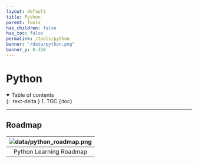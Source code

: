 ```yaml
---
layout: default
title: Python
parent: Tools
has_children: false
has_toc: false
permalink: /tools/python
banner: "/data/python.png"
banner_y: 0.450
---
```


# Python

[//]: # ([Conda Cheatsheet]&#40;data/conda_cheatsheet.pdf&#41;{: .btn .fs-3 .mb-4 .mb-md-0 })

[//]: # ([PIP Cheatsheet]&#40;data/pip_cheatsheet.pdf&#41;{: .btn .fs-3 .mb-4 .mb-md-0 })

<details open markdown="block">
  <summary>Table of contents</summary>
  {: .text-delta }
  1. TOC
  {:toc}
</details>

---

## Roadmap

| ![data/python_roadmap.png](data/python_roadmap.png) |
|:----------------------------------------------------------:|
|                               Python Learning Roadmap                      |

